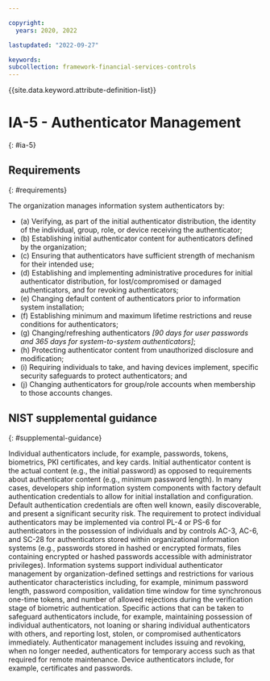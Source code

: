 ```yaml
---

copyright:
  years: 2020, 2022

lastupdated: "2022-09-27"

keywords: 
subcollection: framework-financial-services-controls
---
```


{{site.data.keyword.attribute-definition-list}}

         
# IA-5 - Authenticator Management
{: #ia-5}

## Requirements
{: #requirements}

The organization manages information system authenticators by:

- (a) Verifying, as part of the initial authenticator distribution, the identity of the individual, group, role, or device receiving the authenticator;
- (b) Establishing initial authenticator content for authenticators defined by the organization;
- (c) Ensuring that authenticators have sufficient strength of mechanism for their intended use;
- (d) Establishing and implementing administrative procedures for initial authenticator distribution, for lost/compromised or damaged authenticators, and for revoking authenticators;
- (e) Changing default content of authenticators prior to information system installation;
- (f) Establishing minimum and maximum lifetime restrictions and reuse conditions for authenticators;
- (g) Changing/refreshing authenticators _[90 days for user passwords and 365 days for system-to-system authenticators]_;
- (h) Protecting authenticator content from unauthorized disclosure and modification;
- (i) Requiring individuals to take, and having devices implement, specific security safeguards to protect authenticators; and
- (j) Changing authenticators for group/role accounts when membership to those accounts changes.

## NIST supplemental guidance
{: #supplemental-guidance}

Individual authenticators include, for example, passwords, tokens, biometrics, PKI certificates, and key cards. Initial authenticator content is the actual content (e.g., the initial password) as opposed to requirements about authenticator content (e.g., minimum password length). In many cases, developers ship information system components with factory default authentication credentials to allow for initial installation and configuration. Default authentication credentials are often well known, easily discoverable, and present a significant security risk. The requirement to protect individual authenticators may be implemented via control PL-4 or PS-6 for authenticators in the possession of individuals and by controls AC-3, AC-6, and SC-28 for authenticators stored within organizational information systems (e.g., passwords stored in hashed or encrypted formats, files containing encrypted or hashed passwords accessible with administrator privileges). Information systems support individual authenticator management by organization-defined settings and restrictions for various authenticator characteristics including, for example, minimum password length, password composition, validation time window for time synchronous one-time tokens, and number of allowed rejections during the verification stage of biometric authentication. Specific actions that can be taken to safeguard authenticators include, for example, maintaining possession of individual authenticators, not loaning or sharing individual authenticators with others, and reporting lost, stolen, or compromised authenticators immediately. Authenticator management includes issuing and revoking, when no longer needed, authenticators for temporary access such as that required for remote maintenance. Device authenticators include, for example, certificates and passwords.



